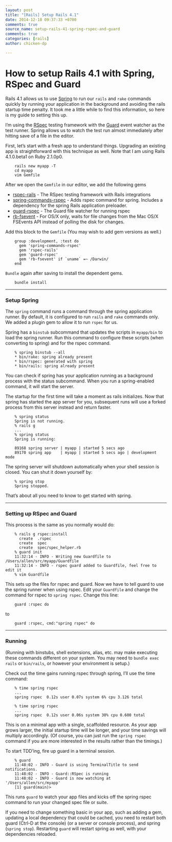 ```yaml
---
layout: post
title: "[Rails] Setup Rails 4.1"
date: 2014-12-18 09:37:33 +0700
comments: true
source_name: setup-rails-41-spring-rspec-and-guard
comments: true
categories: [rails]
author: chicken-dp 

---
```


# How to setup Rails 4.1 with Spring, RSpec and Guard

Rails 4.1 allows us to use [Spring](https://github.com/rails/spring) to run our `rails` and `rake` commands quickly by running your application in the background and avoiding the rails startup time penalty. It took me a little while to find this information, so here is my guide to setting this up.

I’m using the [RSpec](http://rspec.info/) testing framework with the [Guard](https://github.com/guard/guard) event watcher as the test runner. Spring allows us to watch the test run almost immediately after hitting save of a file in the editor.

First, let’s start with a fresh app to understand things. Upgrading an existing app is straightforward with this technique as well. Note that I am using Rails 4.1.0.beta1 on Ruby 2.1.0p0.

```
	rails new myapp -T
	cd myapp
	vim Gemfile
```

After we open the `Gemfile` in our editor, we add the following gems

* [rspec-rails](http://rubygems.org/gems/rspec-rails) - The RSpec testing framework with Rails integrations
* [spring-commands-rspec](http://rubygems.org/gems/spring-commands-rspec) - Adds rspec command for spring. Includes a dependency for the spring Rails application preloader.
* [guard-rspec](http://rubygems.org/gems/guard-rspec) - The Guard file watcher for running rspec
* [rb-fsevent](http://rubygems.org/gems/rb-fsevent) - For OS/X only, waits for file changes from the Mac OS/X FSEvents API instead of polling the disk for changes.

Add this block to the `Gemfile` (You may wish to add gem versions as well.)

```
	group :development, :test do
	  gem 'spring-commands-rspec'
	  gem 'rspec-rails'
	  gem 'guard-rspec'
	  gem 'rb-fsevent' if `uname` =~ /Darwin/
	end	
```

`Bundle` again after saving to install the dependent gems.

```
	bundle install
```

------

### Setup Spring

The `spring` command runs a command through the spring application runner. By default, it is configured to run `rails` and `rake` commands only. We added a plugin gem to allow it to run `rspec` for us.

Spring has a `binstub` subcommand that updates the scripts in `myapp/bin` to load the spring runner. Run this command to configure these scripts (when converting to spring) and for the rspec command.

```
	% spring binstub --all
	* bin/rake: spring already present
	* bin/rspec: generated with spring
	* bin/rails: spring already present
```

You can check if spring has your application running as a background process with the status subcommand. When you run a spring-enabled command, it will start the server.

The startup for the first time will take a moment as rails initializes. Now that spring has started the app server for you, subsequent runs will use a forked process from this server instead and return faster.

```
	% spring status
	Spring is not running.
	% rails g
	...
	% spring status
	Spring is running:

	89168 spring server | myapp | started 5 secs ago
	89170 spring app    | myapp | started 5 secs ago | development mode
```

The spring server will shutdown automatically when your shell session is closed. You can shut it down yourself by:

```
	% spring stop
	Spring stopped.
```

That’s about all you need to know to get started with spring.


------


### Setting up RSpec and Guard

This process is the same as you normally would do:

```
	% rails g rspec:install
      create  .rspec
      create  spec
      create  spec/spec_helper.rb
	% guard init
	11:32:14 - INFO - Writing new Guardfile to /Users/allen/src/myapp/Guardfile
	11:32:14 - INFO - rspec guard added to Guardfile, feel free to edit it
	% vim Guardfile
```

This sets up the files for rspec and guard. Now we have to tell guard to use the spring runner when using rspec. Edit your `Guardfile` and change the command for rspec to `spring rspec`. Change this line:

```
	guard :rspec do
```
to

```
	guard :rspec, cmd:"spring rspec" do
```

------

### Running

(Running with binstubs, shell extensions, alias, etc. may make executing these commands different on your system. You may need to `bundle exec rails` or `bin/rails`, or however your environment is setup.)

Check out the time gains running rspec through spring, I’ll use the time command:

```
	% time spring rspec
	...
	spring rspec  0.12s user 0.07s system 6% cpu 3.126 total

	% time spring rspec
	...
	spring rspec  0.12s user 0.06s system 30% cpu 0.600 total
```

This is on a minimal app with a single, scaffolded resource. As your app grows larger, the initial startup time will be longer, and your time savings will multiply accordingly. (Of course, you can just run the `spring rspec` command if you are more interested in the results rather than the timings.)

To start TDD’ing, fire up guard in a terminal session.

```
	% guard
	11:48:02 - INFO - Guard is using TerminalTitle to send notifications.
	11:48:02 - INFO - Guard::RSpec is running
	11:48:02 - INFO - Guard is now watching at '/Users/allen/src/myapp'
	[1] guard(main)>
```

This runs `guard` to watch your app files and kicks off the spring rspec command to run your changed spec file or suite.

If you need to change something basic in your app, such as adding a gem, updating a local dependency that could be cached, you need to restart both guard (Ctrl-D at the console) (or a server or console process), and spring (`spring stop`). Restarting `guard` will restart spring as well, with your dependencies reloaded.